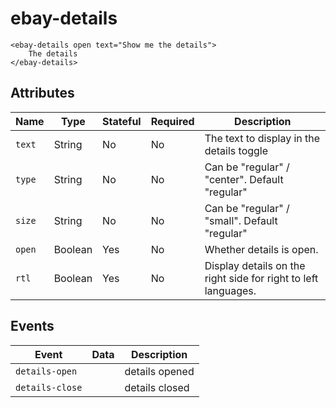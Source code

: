# ebay-details

```marko
<ebay-details open text="Show me the details">
    The details
</ebay-details>
```

## Attributes

Name | Type | Stateful | Required | Description
--- | --- | --- | --- | ---
`text` | String | No | No | The text to display in the details toggle
`type` | String | No | No | Can be "regular" / "center". Default "regular"
`size` | String | No | No | Can be "regular" / "small". Default "regular"
`open` | Boolean | Yes | No | Whether details is open.
`rtl` | Boolean | Yes | No | Display details on the right side for right to left languages.

## Events

Event | Data | Description
--- | --- | ---
`details-open` |  | details opened
`details-close` |  | details closed

